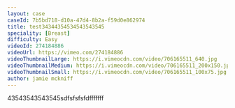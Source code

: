```yaml
---
layout: case
caseId: 7b5bd718-d10a-47d4-8b2a-f59d0e862974
title: test34344354534543543545
speciality: [Breast]
difficulty: Easy
videoId: 274184886
videoUrl: https://vimeo.com/274184886
videoThumbnailLarge: https://i.vimeocdn.com/video/706165511_640.jpg
videoThumbnailMedium: https://i.vimeocdn.com/video/706165511_200x150.jpg
videoThumbnailSmall: https://i.vimeocdn.com/video/706165511_100x75.jpg
author: jamie mckniff
---
```


43543543543545sdfsfsfsfdfffffff